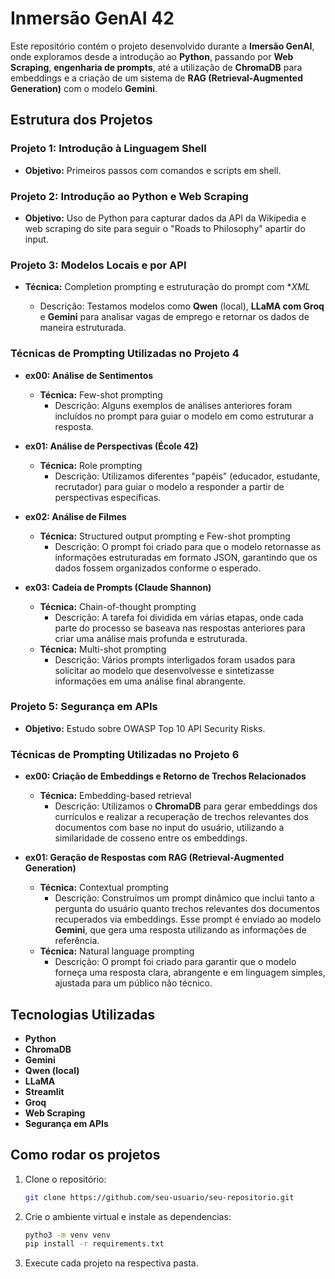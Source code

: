 # Inmersão GenAI 42

Este repositório contém o projeto desenvolvido durante a **Imersão GenAI**, onde exploramos desde a introdução ao **Python**, passando por **Web Scraping**, **engenharia de prompts**, até a utilização de **ChromaDB** para embeddings e a criação de um sistema de **RAG (Retrieval-Augmented Generation)** com o modelo **Gemini**.

## Estrutura dos Projetos

### Projeto 1: Introdução à Linguagem Shell
- **Objetivo:** Primeiros passos com comandos e scripts em shell.

### Projeto 2: Introdução ao Python e Web Scraping
- **Objetivo:** Uso de Python para capturar dados da API da Wikipedia e web scraping do site para seguir o "Roads to Philosophy" apartir do input.

### Projeto 3: Modelos Locais e por API
   - **Técnica:** Completion prompting e estruturação do prompt com **XML*
     
      - Descrição: Testamos modelos como **Qwen** (local), **LLaMA com Groq** e **Gemini** para analisar vagas de emprego e retornar os dados de maneira estruturada.

### Técnicas de Prompting Utilizadas no Projeto 4

- **ex00: Análise de Sentimentos**
  - **Técnica:** Few-shot prompting
    - Descrição: Alguns exemplos de análises anteriores foram incluídos no prompt para guiar o modelo em como estruturar a resposta.

- **ex01: Análise de Perspectivas (École 42)**
  - **Técnica:** Role prompting
    - Descrição: Utilizamos diferentes "papéis" (educador, estudante, recrutador) para guiar o modelo a responder a partir de perspectivas específicas.

- **ex02: Análise de Filmes**
  - **Técnica:** Structured output prompting e Few-shot prompting
    - Descrição: O prompt foi criado para que o modelo retornasse as informações estruturadas em formato JSON, garantindo que os dados fossem organizados conforme o esperado.

- **ex03: Cadeia de Prompts (Claude Shannon)**
  - **Técnica:** Chain-of-thought prompting
    - Descrição: A tarefa foi dividida em várias etapas, onde cada parte do processo se baseava nas respostas anteriores para criar uma análise mais profunda e estruturada.
  - **Técnica:** Multi-shot prompting
    - Descrição: Vários prompts interligados foram usados para solicitar ao modelo que desenvolvesse e sintetizasse informações em uma análise final abrangente.


### Projeto 5: Segurança em APIs
- **Objetivo:** Estudo sobre OWASP Top 10 API Security Risks.

### Técnicas de Prompting Utilizadas no Projeto 6

- **ex00: Criação de Embeddings e Retorno de Trechos Relacionados**
  - **Técnica:** Embedding-based retrieval
    - Descrição: Utilizamos o **ChromaDB** para gerar embeddings dos currículos e realizar a recuperação de trechos relevantes dos documentos com base no input do usuário, utilizando a similaridade de cosseno entre os embeddings.

- **ex01: Geração de Respostas com RAG (Retrieval-Augmented Generation)**
  - **Técnica:** Contextual prompting
    - Descrição: Construímos um prompt dinâmico que inclui tanto a pergunta do usuário quanto trechos relevantes dos documentos recuperados via embeddings. Esse prompt é enviado ao modelo **Gemini**, que gera uma resposta utilizando as informações de referência.
  - **Técnica:** Natural language prompting
    - Descrição: O prompt foi criado para garantir que o modelo forneça uma resposta clara, abrangente e em linguagem simples, ajustada para um público não técnico.

## Tecnologias Utilizadas
- **Python**
- **ChromaDB**
- **Gemini**
- **Qwen (local)**
- **LLaMA**
- **Streamlit**
- **Groq**
- **Web Scraping**
- **Segurança em APIs**

## Como rodar os projetos
1. Clone o repositório:
   ```bash
   git clone https://github.com/seu-usuario/seu-repositorio.git
2. Crie o ambiente virtual e instale as dependencias:
   ```bash
   pytho3 -m venv venv
   pip install -r requirements.txt
3. Execute cada projeto na respectiva pasta.
   
